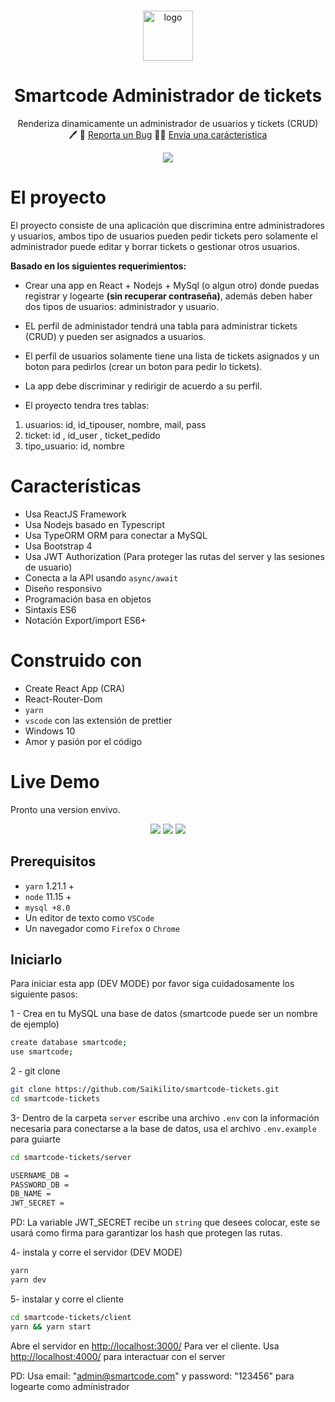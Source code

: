 <!-- PROJECT LOGO -->
<br />
<p align="center">
  <a href="#">
    <img src="https://i.ibb.co/Lx77zgM/logo.jpg" alt="logo"  height="80">    
  </a>

  <h1 align="center">
	Smartcode Administrador de tickets
  </h1>

  <p align="center">
    Renderiza dinamicamente un administrador de usuarios y tickets (CRUD)
    <br />
	  🖊️    
    🐞
    <a href="https://github.com/Saikilito/smartcode-tickets/">Reporta un Bug</a>
    🙋‍♂
    <a href="https://github.com/Saikilito/smartcode-tickets/">Envia una carácteristica</a>
  </p>
</p>
    <p align="center">
    <img src="https://i.ibb.co/fGtx5ng/welcome.jpg"/>
    </p>

# El proyecto

El proyecto consiste de una aplicación que discrimina entre administradores y usuarios, ambos tipo de usuarios pueden pedir tickets pero solamente el administrador puede editar y borrar tickets o gestionar otros usuarios.

**Basado en los siguientes requerimientos:**

- Crear una app en React + Nodejs + MySql (o algun otro) donde puedas registrar y logearte **(sin recuperar contraseña)**, además deben haber dos tipos de usuarios: administrador y usuario.
- EL perfil de administador tendrá una tabla para administrar tickets (CRUD) y pueden ser asignados a usuarios.
- El perfil de usuarios solamente tiene una lista de tickets asignados y un boton para pedirlos (crear un boton para pedir lo tickets).
- La app debe discriminar y redirigir de acuerdo a su perfil.

- El proyecto tendra tres tablas:

1. usuarios: id, id_tipouser, nombre, mail, pass
2. ticket: id , id_user , ticket_pedido
3. tipo_usuario: id, nombre

# Características

- Usa ReactJS Framework
- Usa Nodejs basado en Typescript
- Usa TypeORM ORM para conectar a MySQL
- Usa Bootstrap 4
- Usa JWT Authorization (Para proteger las rutas del server y las sesiones de usuario)
- Conecta a la API usando `async/await`
- Diseño responsivo
- Programación basa en objetos
- Sintaxis ES6
- Notación Export/import ES6+

# Construido con

- Create React App (CRA)
- React-Router-Dom
- `yarn`
- `vscode` con las extensión de prettier
- Windows 10
- Amor y pasión por el código

# Live Demo

Pronto una version envivo.

<p align="center">
    <img src="https://i.ibb.co/L0hsPZ9/mobile-2.jpg"/>
    <img src="https://i.ibb.co/ZMr5r7C/window-2.jpg"/>
    <img src="https://i.ibb.co/yXrqmBS/c1.jpg"/>
</p>

## Prerequisitos

- `yarn` 1.21.1 +
- `node` 11.15 +
- `mysql +8.0`
- Un editor de texto como `VSCode`
- Un navegador como `Firefox` o `Chrome`

## Iniciarlo

Para iniciar esta app (DEV MODE) por favor siga cuidadosamente los siguiente pasos:

1 - Crea en tu MySQL una base de datos (smartcode puede ser un nombre de ejemplo)

```bash
create database smartcode;
use smartcode;
```

2 - git clone

```bash
git clone https://github.com/Saikilito/smartcode-tickets.git
cd smartcode-tickets
```

3- Dentro de la carpeta `server` escribe una archivo `.env` con la información necesaria para conectarse a la base de datos, usa el archivo `.env.example` para guiarte

```bash
cd smartcode-tickets/server
```

```bash
USERNAME_DB =
PASSWORD_DB =
DB_NAME =
JWT_SECRET =
```

PD: La variable JWT_SECRET recibe un `string` que desees colocar, este se usará como firma para garantizar los hash que protegen las rutas.

4- instala y corre el servidor (DEV MODE)

```bash
yarn
yarn dev
```

5- instalar y corre el cliente

```bash
cd smartcode-tickets/client
yarn && yarn start
```

Abre el servidor en [http://localhost:3000/](http://localhost:3000/) Para ver el cliente.
Usa [http://localhost:4000/](http://localhost:4000/) para interactuar con el server

PD: Usa email: "admin@smartcode.com" y password: "123456" para logearte como administrador
